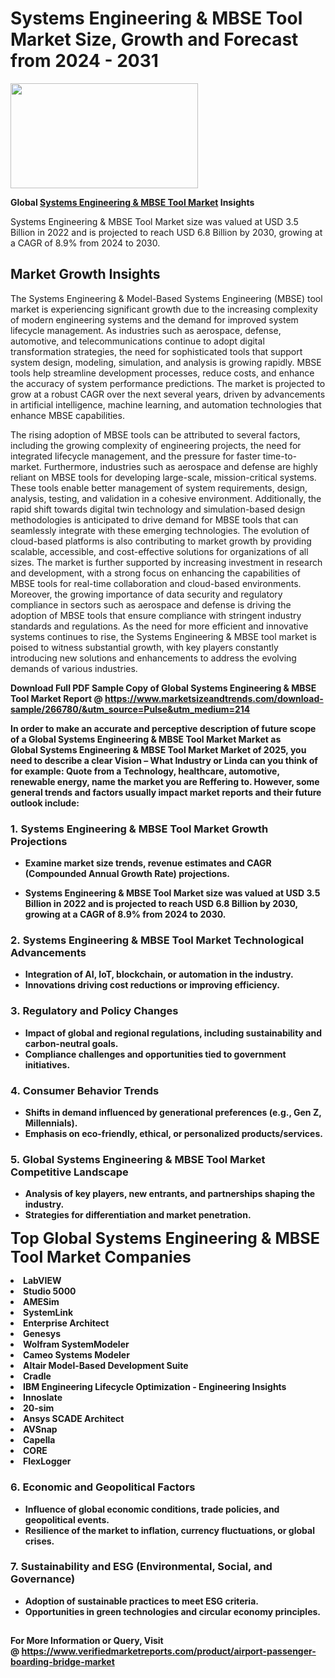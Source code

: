 <H1>Systems Engineering & MBSE Tool Market Size, Growth and Forecast from 2024 - 2031</H1><img class="aligncenter size-medium wp-image-584254" src="https://thirdeyenews.in/wp-content/uploads/2024/09/Global-Market-Research-300x168.jpeg" alt="" width="300" height="168" /><p><strong>Global&nbsp;<a href="https://www.marketsizeandtrends.com/download-sample/266780/&amp;utm_source=Pulse&amp;utm_medium=214">Systems Engineering & MBSE Tool Market</a> Insights</strong></p><p>Systems Engineering & MBSE Tool Market size was valued at USD 3.5 Billion in 2022 and is projected to reach USD 6.8 Billion by 2030, growing at a CAGR of 8.9% from 2024 to 2030.</p><p><h2>Market Growth Insights</h2> <p>The Systems Engineering & Model-Based Systems Engineering (MBSE) tool market is experiencing significant growth due to the increasing complexity of modern engineering systems and the demand for improved system lifecycle management. As industries such as aerospace, defense, automotive, and telecommunications continue to adopt digital transformation strategies, the need for sophisticated tools that support system design, modeling, simulation, and analysis is growing rapidly. MBSE tools help streamline development processes, reduce costs, and enhance the accuracy of system performance predictions. The market is projected to grow at a robust CAGR over the next several years, driven by advancements in artificial intelligence, machine learning, and automation technologies that enhance MBSE capabilities.</p> <p><strong></strong></p> <p>The rising adoption of MBSE tools can be attributed to several factors, including the growing complexity of engineering projects, the need for integrated lifecycle management, and the pressure for faster time-to-market. Furthermore, industries such as aerospace and defense are highly reliant on MBSE tools for developing large-scale, mission-critical systems. These tools enable better management of system requirements, design, analysis, testing, and validation in a cohesive environment. Additionally, the rapid shift towards digital twin technology and simulation-based design methodologies is anticipated to drive demand for MBSE tools that can seamlessly integrate with these emerging technologies. The evolution of cloud-based platforms is also contributing to market growth by providing scalable, accessible, and cost-effective solutions for organizations of all sizes. The market is further supported by increasing investment in research and development, with a strong focus on enhancing the capabilities of MBSE tools for real-time collaboration and cloud-based environments. Moreover, the growing importance of data security and regulatory compliance in sectors such as aerospace and defense is driving the adoption of MBSE tools that ensure compliance with stringent industry standards and regulations. As the need for more efficient and innovative systems continues to rise, the Systems Engineering & MBSE tool market is poised to witness substantial growth, with key players constantly introducing new solutions and enhancements to address the evolving demands of various industries.</p> <p><strong></p><p><span class=""><strong>Download Full PDF Sample Copy of Global Systems Engineering & MBSE Tool Market Report</strong> @ <a href="https://www.marketsizeandtrends.com/download-sample/266780/&amp;utm_source=Pulse&amp;utm_medium=214" target="_blank">https://www.marketsizeandtrends.com/download-sample/266780/&amp;utm_source=Pulse&amp;utm_medium=214</a></span></p><p>In order to make an accurate and perceptive description of future scope of a Global&nbsp;Systems Engineering & MBSE Tool Market Market as Global&nbsp;Systems Engineering & MBSE Tool Market Market of 2025, you need to describe a clear Vision &ndash; What Industry or Linda can you think of for example: Quote from a Technology, healthcare, automotive, renewable energy, name the market you are Reffering to. However, some general trends and factors usually impact market reports and their future outlook include:</p><h3>1.&nbsp;<strong>Systems Engineering & MBSE Tool Market Growth Projections</strong></h3><ul><li>Examine market size trends, revenue estimates and CAGR (Compounded Annual Growth Rate) projections.</li><li><p>Systems Engineering & MBSE Tool Market size was valued at USD 3.5 Billion in 2022 and is projected to reach USD 6.8 Billion by 2030, growing at a CAGR of 8.9% from 2024 to 2030.</p></li></ul><h3>2.&nbsp;<strong>Systems Engineering & MBSE Tool Market Technological Advancements</strong></h3><ul><li>Integration of AI, IoT, blockchain, or automation in the industry.</li><li>Innovations driving cost reductions or improving efficiency.</li></ul><h3>3.&nbsp;<strong>Regulatory and Policy Changes</strong></h3><ul><li>Impact of global and regional regulations, including sustainability and carbon-neutral goals.</li><li>Compliance challenges and opportunities tied to government initiatives.</li></ul><h3>4.&nbsp;<strong>Consumer Behavior Trends</strong></h3><ul><li>Shifts in demand influenced by generational preferences (e.g., Gen Z, Millennials).</li><li>Emphasis on eco-friendly, ethical, or personalized products/services.</li></ul><h3>5.&nbsp;<strong>Global Systems Engineering & MBSE Tool Market Competitive Landscape</strong></h3><ul><li>Analysis of key players, new entrants, and partnerships shaping the industry.</li><li>Strategies for differentiation and market penetration.</li></ul><p data-pm-slice="1 1 []"><span style="color: inherit; font-family: inherit; font-size: 25px;">Top Global Systems Engineering & MBSE Tool Market Companies</span></p><div class="" data-test-id=""><p><li>LabVIEW</li><li> Studio 5000</li><li> AMESim</li><li> SystemLink</li><li> Enterprise Architect</li><li> Genesys</li><li> Wolfram SystemModeler</li><li> Cameo Systems Modeler</li><li> Altair Model-Based Development Suite</li><li> Cradle</li><li> IBM Engineering Lifecycle Optimization - Engineering Insights</li><li> Innoslate</li><li> 20-sim</li><li> Ansys SCADE Architect</li><li> AVSnap</li><li> Capella</li><li> CORE</li><li> FlexLogger</li></p></div><h3>6.&nbsp;<strong>Economic and Geopolitical Factors</strong></h3><ul><li>Influence of global economic conditions, trade policies, and geopolitical events.</li><li>Resilience of the market to inflation, currency fluctuations, or global crises.</li></ul><h3>7.&nbsp;<strong>Sustainability and ESG (Environmental, Social, and Governance)</strong></h3><ul><li>Adoption of sustainable practices to meet ESG criteria.</li><li>Opportunities in green technologies and circular economy principles.</li></ul><h2><strong style="font-size: 14px;">For More Information or Query, Visit @&nbsp;</strong><a style="background-color: #ffffff; font-size: 14px;" href="https://www.marketsizeandtrends.com/report/systems-engineering-mbse-tool-market/" target="_blank">https://www.verifiedmarketreports.com/product/airport-passenger-boarding-bridge-market</a></h2>
